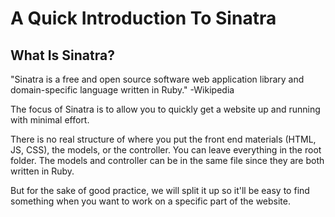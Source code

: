 # A Quick Introduction To Sinatra

## What Is Sinatra?

"Sinatra is a free and open source software web application library and domain-specific language written in Ruby." -Wikipedia

The focus of Sinatra is to allow you to quickly get a website up and running with minimal effort.

There is no real structure of where you put the front end materials (HTML, JS, CSS), the models, or the controller. You can leave everything in the root folder. The models and controller can be in the same file since they are both written in Ruby.

But for the sake of good practice, we will split it up so it'll be easy to find something when you want to work on a specific part of the website.

